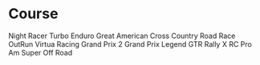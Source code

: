 # Course

Night Racer
Turbo
Enduro
Great American Cross Country Road Race
OutRun
Virtua Racing
Grand Prix 2
Grand Prix Legend
GTR
Rally X
RC Pro Am
Super Off Road
